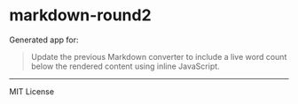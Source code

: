 # markdown-round2

Generated app for:

> Update the previous Markdown converter to include a live word count below the rendered content using inline JavaScript.

---
MIT License